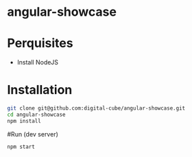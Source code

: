 # angular-showcase

# Perquisites
* Install NodeJS

# Installation

```bash
git clone git@github.com:digital-cube/angular-showcase.git
cd angular-showcase
npm install
```

#Run (dev server)
```bash
npm start
```
